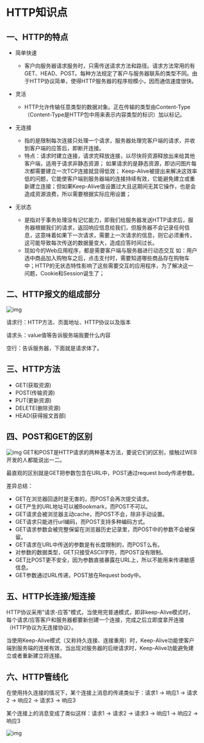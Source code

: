 # HTTP知识点

## 一、HTTP的特点

- 简单快速
  - 客户向服务器请求服务时，只需传送请求方法和路径。请求方法常用的有GET、HEAD、POST。每种方法规定了客户与服务器联系的类型不同。由于HTTP协议简单，使得HTTP服务器的程序规模小，因而通信速度很快。

- 灵活
  - HTTP允许传输任意类型的数据对象。正在传输的类型由Content-Type（Content-Type是HTTP包中用来表示内容类型的标识）加以标记。

- 无连接
  - 指的是限制每次连接只处理一个请求，服务器处理完客户端的请求，并收到客户端的应答后，即断开连接。
  - 特点：请求时建立连接，请求完释放连接，以尽快将资源释放出来给其他客户端，适用于请求非静态资源；
    如果请求的是静态资源，即访问图片每次都需要建立一次TCP连接就显得低效；
    Keep-Alive被提出来解决这效率低的问题，它能使客户端到服务器端的连接持续有效，它能避免建立或重新建立连接；但如果Keep-Alive值设置过大且这期间无其它操作，也是会造成资源浪费，所以需要根据实际应用设置；

- 无状态
  - 是指对于事务处理没有记忆能力，即我们给服务器发送HTTP请求后，服务器根据我们的请求，返回响应信息给我们，但服务器不会记录任何信息，这意味着如果下一次请求，需要上一次请求的信息，则它必须重传，这可能导致每次传送的数据量变大，造成应答时间过长。
  - 现如今的Web应用程序，都是需要客户端与服务器进行动态交互 如：用户选中商品加入购物车之后，点击支付时，需要知道哪些商品存在购物车中；HTTP的无状态特性影响了这些需要交互的应用程序，为了解决这一问题，Cookie和Session诞生了；

## 二、HTTP报文的组成部分

![img](https://pic-1304959529.cos.ap-guangzhou.myqcloud.com/DB/202209151437263.png)

请求行：HTTP方法、页面地址、HTTP协议以及版本

请求头：value值等告诉服务端我要什么内容

空行：告诉服务器，下面就是请求体了。



## 三、HTTP方法

- GET(获取资源)
- POST(传输资源)
- PUT(更新资源)
- DELETE(删除资源)
- HEAD(获得报文首部)

## 四、POST和GET的区别

![img](https://pic-1304959529.cos.ap-guangzhou.myqcloud.com/DB/202209151451321.png)		GET和POST是HTTP请求的两种基本方法，要说它们的区别，接触过WEB开发的人都能说出一二。 

最直观的区别就是GET把参数包含在URL中，POST通过request body传递参数。

差异总结：

- GET在浏览器回退时是无害的，而POST会再次提交请求。
- GET产生的URL地址可以被Bookmark，而POST不可以。
- GET请求会被浏览器主动cache，而POST不会，除非手动设置。
- GET请求只能进行url编码，而POST支持多种编码方式。
- GET请求参数会被完整保留在浏览器历史记录里，而POST中的参数不会被保留。
- GET请求在URL中传送的参数是有长度限制的，而POST么有。
- 对参数的数据类型，GET只接受ASCII字符，而POST没有限制。
- GET比POST更不安全，因为参数直接暴露在URL上，所以不能用来传递敏感信息。
- GET参数通过URL传递，POST放在Request body中。

## 五、HTTP长连接/短连接

HTTP协议采用"请求-应答"模式，当使用完普通模式，即非keep-Alive模式时，每个请求/应答客户和服务器都要新创建一个连接，完成之后立即度拿开连接（HTTP协议为无连接协议）。

当使用Keep-Alive模式（又称持久连接、连接重用）时，Keep-Alive功能使客户端到服务端的连接有效，当出现对服务器的后继请求时，Keep-Alive功能避免建立或者重新建立将连接。

## 六、HTTP管线化

在使用持久连接的情况下，某个连接上消息的传递类似于：请求1 -> 响应1 -> 请求2 -> 响应2 -> 请求3 -> 响应3

某个连接上的消息变成了类似这样：请求1 -> 请求2 -> 请求3 -> 响应1 -> 响应2 -> 响应3

 ![img](https://pic-1304959529.cos.ap-guangzhou.myqcloud.com/DB/202209151440616.png)